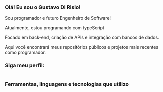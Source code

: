 <h3>Olá! Eu sou o Gustavo Di Risio!</h3>
<p>Sou programador e futuro Engenheiro de Software!</p>
<p>Atualmente, estou programando com typeScript</p>
<p>Focado em back-end, criação de APIs e integração com bancos de dados.</p>
<p>Aqui você encontrará meus repositórios públicos e projetos mais recentes como programador.</p>


<div>
  <h3>Siga meu perfil:</h3>
  <a href="https://www.linkedin.com/in/gustavorisio/" target="_blank" rel="external"><img src="https://img.shields.io/badge/LinkedIn-0077B5?style=for-the-badge&logo=linkedin&logoColor=white" alt=""></a>
</div>

<div>
  <h3>Ferramentas, linguagens e tecnologias que utilizo</h3>
  <img src="https://img.shields.io/badge/Visual_Studio_Code-0078D4?style=for-the-badge&logo=visual%20studio%20code&logoColor=white" alt="">
  <img src="https://img.shields.io/badge/apache%20netbeans-1B6AC6?style=for-the-badge&logo=apache%20netbeans%20IDE&logoColor=white" alt="">

<br>
  <img src="https://img.shields.io/badge/Java-ED8B00?style=for-the-badge&logo=openjdk&logoColor=white" alt="">
  <img src="https://img.shields.io/badge/JavaScript-F7DF1E?style=for-the-badge&logo=javascript&logoColor=black" alt="">
  <img src="https://img.shields.io/badge/TypeScript-007ACC?style=for-the-badge&logo=typescript&logoColor=white" alt="">
</div>


